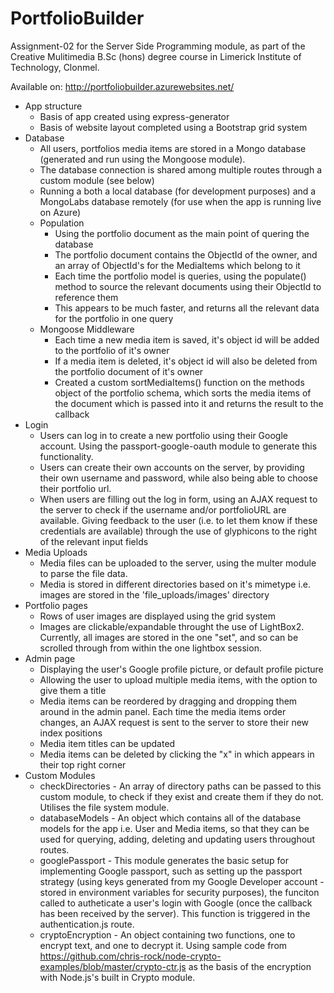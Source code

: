 # PortfolioBuilder

Assignment-02 for the Server Side Programming module, as part of the Creative Mulitimedia B.Sc (hons) degree course in Limerick Institute of Technology, Clonmel.

Available on: http://portfoliobuilder.azurewebsites.net/

- App structure
    - Basis of app created using express-generator
    - Basis of website layout completed using a Bootstrap grid system
- Database
    - All users, portfolios media items are stored in a Mongo database (generated and run using the Mongoose module).
    - The database connection is shared among multiple routes through a custom module (see below)
    - Running a both a local database (for development purposes) and a MongoLabs database remotely (for use when the app is running live on Azure)
    - Population
        - Using the portfolio document as the main point of quering the database
        - The portfolio document contains the ObjectId of the owner, and an array of ObjectId's for the MediaItems which belong to it
        - Each time the portfolio model is queries, using the populate() method to source the relevant documents using their ObjectId to reference them
        - This appears to be much faster, and returns all the relevant data for the portfolio in one query
    - Mongoose Middleware
        - Each time a new media item is saved, it's object id will be added to the portfolio of it's owner
        - If a media item is deleted, it's object id will also be deleted from the portfolio document of it's owner
        - Created a custom sortMediaItems() function on the methods object of the portfolio schema, which sorts the media items of the document which is passed into it and returns the result to the callback
- Login
    - Users can log in to create a new portfolio using their Google account. Using the passport-google-oauth module to generate this functionality.
    - Users can create their own accounts on the server, by providing their own username and password, while also being able to choose their portfolio url.
    - When users are filling out the log in form, using an AJAX request to the server to check if the username and/or portfolioURL are available. Giving feedback to the user (i.e. to let them know if these credentials are available) through the use of glyphicons to the right of the relevant input fields
- Media Uploads
    - Media files can be uploaded to the server, using the multer module to parse the file data.
    - Media is stored in different directories based on it's mimetype i.e. images are stored in the 'file_uploads/images' directory
- Portfolio pages
    - Rows of user images are displayed using the grid system
    - Images are clickable/expandable throught the use of LightBox2. Currently, all images are stored in the one "set", and so can be scrolled through from within the one lightbox session.
- Admin page
    - Displaying the user's Google profile picture, or default profile picture
    - Allowing the user to upload multiple media items, with the option to give them a title
    - Media items can be reordered by dragging and dropping them around in the admin panel. Each time the media items order changes, an AJAX request is sent to the server to store their new index positions
    - Media item titles can be updated
    - Media items can be deleted by clicking the "x" in which appears in their top right corner
- Custom Modules
    - checkDirectories - An array of directory paths can be passed to this custom module, to check if they exist and create them if they do not. Utilises the file system module.
    - databaseModels - An object which contains all of the database models for the app i.e. User and Media items, so that they can be used for querying, adding, deleting and updating users throughout routes.
    - googlePassport - This module generates the basic setup for implementing Google passport, such as setting up the passport strategy (using keys generated from my Google Developer account - stored in environment variables for security purposes), the funciton called to autheticate a user's login with Google (once the callback has been received by the server). This function is triggered in the authentication.js route.
    - cryptoEncryption - An object containing two functions, one to encrypt text, and one to decrypt it. Using sample code from https://github.com/chris-rock/node-crypto-examples/blob/master/crypto-ctr.js as the basis of the encryption with Node.js's built in Crypto module.